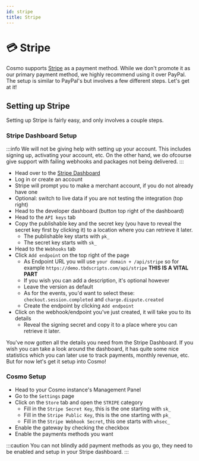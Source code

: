 ```yaml
---
id: stripe
title: Stripe
---
```


# 💳 Stripe

Cosmo supports [Stripe](https://stripe.com) as a payment method. While we don't promote it as our primary payment method, we highly recommend using it over PayPal. The setup is similar to PayPal's but involves a few different steps. Let's get at it!

## Setting up Stripe
Setting up Stripe is fairly easy, and only involves a couple steps. 

### Stripe Dashboard Setup
:::info
We will not be giving help with setting up your account. This includes signing up, activating your account, etc.
On the other hand, we do ofcourse give support with failing webhooks and packages not being delivered.
:::

* Head over to the [Stripe Dashboard](https://dashboard.stripe.com)
* Log in or create an account
* Stripe will prompt you to make a merchant account, if you do not already have one
* Optional: switch to live data if you are not testing the integration (top right)
* Head to the developer dashboard (button top right of the dashboard)
* Head to the `API keys` tab
* Copy the publishable key and the secret key (you have to reveal the secret key first by clicking it) to a location where you can retrieve it later.
    * The publishable key starts with `pk_`
    * The secret key starts with `sk_`
* Head to the `Webhooks` tab
* Click `Add endpoint` on the top right of the page
    * As Endpoint URL you will use `your domain + /api/stripe` so for example `https://demo.tbdscripts.com/api/stripe` **THIS IS A VITAL PART**
    * If you wish you can add a description, it's optional however
    * Leave the version as default
    * As for the events, you'd want to select these: `checkout.session.completed` and `charge.dispute.created`
    * Create the endpoint by clicking `Add endpoint`
* Click on the webhook/endpoint you've just created, it will take you to its details
    * Reveal the signing secret and copy it to a place where you can retrieve it later.

You've now gotten all the details you need from the Stripe Dashboard.
If you wish you can take a look around the dashboard, it has quite some nice statistics which you can later use to track payments, monthly revenue, etc.
But for now let's get it setup into Cosmo!

### Cosmo Setup
* Head to your Cosmo instance's Management Panel
* Go to the `Settings` page
* Click on the `Store` tab and open the `STRIPE` category
    * Fill in the `Stripe Secret Key`, this is the one starting with `sk_`
    * Fill in the `Stripe Public Key`, this is the one starting with `pk_`
    * Fill in the `Stripe Webhook Secret`, this one starts with `whsec_`
* Enable the gateway by checking the checkbox
* Enable the payments methods you want

:::caution
You can not blindly add payment methods as you go, they need to be enabled and setup in your Stripe dashboard.
:::